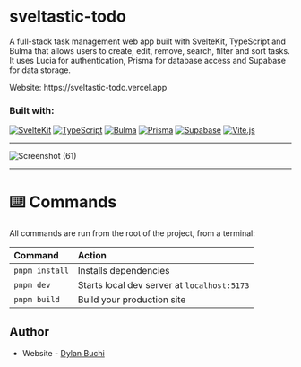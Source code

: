 # sveltastic-todo

A full-stack task management web app built with SvelteKit, TypeScript and Bulma that allows users to create, edit, remove, search, filter and sort tasks. It uses Lucia for authentication, Prisma for database access and Supabase for data storage.

<p align="left">Website: https://sveltastic-todo.vercel.app</p>

### Built with:

[![SvelteKit](https://img.shields.io/badge/SvelteKit-FF3E00?style=for-the-badge&logo=Svelte&logoColor=white)](https://kit.svelte.dev/) [![TypeScript](https://img.shields.io/badge/TypeScript-007ACC?style=for-the-badge&logo=typescript&logoColor=white)](https://www.typescriptlang.org/) [![Bulma](https://img.shields.io/badge/Bulma-00D1B2?style=for-the-badge&logo=Bulma&logoColor=white)](https://bulma.io/) [![Prisma](https://img.shields.io/badge/Prisma-3982CE?style=for-the-badge&logo=Prisma&logoColor=white)](https://prisma.io/) [![Supabase](https://img.shields.io/badge/Supabase-181818?style=for-the-badge&logo=supabase&logoColor=white)](https://supabase.com/) [![Vite.js](https://img.shields.io/badge/Vite-B73BFE?style=for-the-badge&logo=vite&logoColor=FFD62E)](https://vitejs.dev/)

---

![Screenshot (61)](https://github.com/dylanbuchi/sveltastic-todo/assets/52018183/a753c11e-e57a-4e2d-a41a-0c6be43ae2c1)

---

# ⌨️ Commands

All commands are run from the root of the project, from a terminal:

| Command        | Action                                      |
| :------------- | :------------------------------------------ |
| `pnpm install` | Installs dependencies                       |
| `pnpm dev`     | Starts local dev server at `localhost:5173` |
| `pnpm build`   | Build your production site                  |

## Author

- Website - [Dylan Buchi](https://dylanbuchi.com/)
